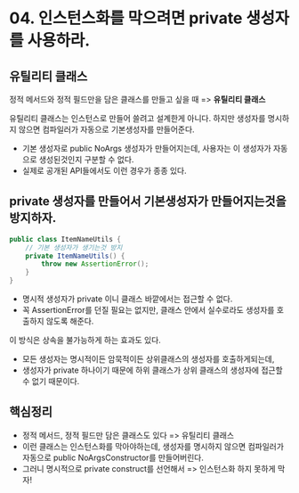 # 04. 인스턴스화를 막으려면 private 생성자를 사용하라.

## 유틸리티 클래스

정적 메서드와 정적 필드만을 담은 클래스를 만들고 싶을 때 => **유틸리티 클래스**

유틸리티 클래스는 인스턴스로 만들어 쓸려고 설계한게 아니다. 하지만 생성자를 명시하지 않으면 컴파일러가 자동으로 기본생성자를 만들어준다. 

* 기본 생성자로 public NoArgs 생성자가 만들어지는데, 사용자는 이 생성자가 자동으로 생성된것인지 구분할 수 없다.
* 실제로 공개된 API들에서도 이런 경우가 종종 있다.

## private 생성자를 만들어서 기본생성자가 만들어지는것을 방지하자.

```java
public class ItemNameUtils {
	// 기본 생성자가 생기는것 방지
	private ItemNameUtils() {
		throw new AssertionError();
	}
}
```

* 명시적 생성자가 private 이니 클래스 바깥에서는 접근할 수 없다.
* 꼭 AssertionError를 던질 필요는 없지만, 클래스 안에서 실수로라도 생성자를 호출하지 않도록 해준다.

이 방식은 상속을 불가능하게 하는 효과도 있다.

* 모든 생성자는 명시적이든 암묵적이든 상위클래스의 생성자를 호출하게되는데,
* 생성자가 private 하나이기 때문에 하위 클래스가 상위 클래스의 생성자에 접근할 수 없기 때문이다.

## 핵심정리

* 정적 메서드, 정적 필드만 담은 클래스도 있다 => 유틸리티 클래스
* 이런 클래스는 인스턴스화를 막아야하는데, 생성자를 명시하지 않으면 컴파일러가 자동으로 public NoArgsConstructor를 만들어버린다.
* 그러니 명시적으로 private construct를 선언해서 => 인스턴스화 하지 못하게 막자!